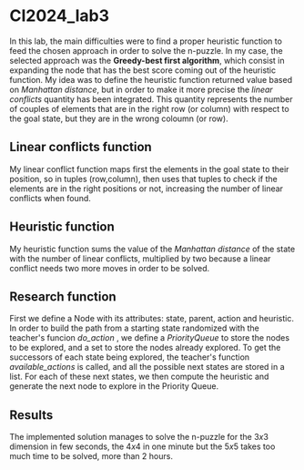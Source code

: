# CI2024_lab3
In this lab, the main difficulties were to find a proper heuristic function to feed the chosen approach in order to solve the n-puzzle. In my case, the selected approach was the **Greedy-best first algorithm**, which consist in expanding the node that has the best score coming out of the heuristic function. My idea was to define the heuristic function returned value based on *Manhattan distance*, but in order to make it more precise the *linear conflicts* quantity has been integrated. This quantity represents the number of couples of elements that are in the right row (or column) with respect to the goal state, but they are in the wrong coloumn (or row).
## Linear conflicts function
My linear conflict function maps first the elements in the goal state to their position, so in tuples (row,column), then uses that tuples to check if the elements are in the right positions or not, increasing the number of linear conflicts when found.
## Heuristic function
My heuristic function sums the value of the *Manhattan distance* of the state with the number of linear conflicts, multiplied by two because a linear conflict needs two more moves in order to be solved.
## Research function
First we define a Node with its attributes: state, parent, action and heuristic. In order to build the path from a starting state randomized with the teacher's funcion *do_action* , we define a *PriorityQueue* to store the nodes to be explored, and a set to store the nodes already explored. To get the successors of each state being explored, the teacher's function *available_actions* is called, and all the possible next states are stored in a list. For each of these next states, we then compute the heuristic and generate the next node to explore in the Priority Queue.
## Results
The implemented solution manages to solve the n-puzzle for the $3x3$ dimension in few seconds, the $4x4$ in one minute but the $5x5$ takes too much time to be solved, more than 2 hours. 
